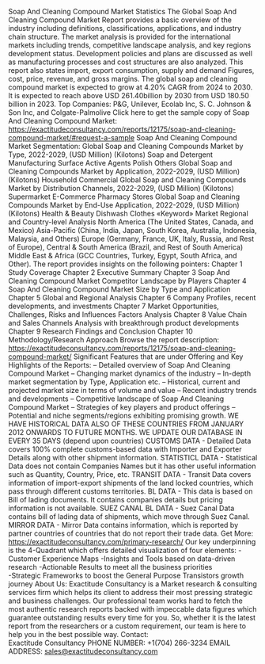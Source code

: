 Soap And Cleaning Compound Market Statistics
The Global Soap And Cleaning Compound Market Report provides a basic overview of the industry including definitions, classifications, applications, and industry chain structure. The market analysis is provided for the international markets including trends, competitive landscape analysis, and key regions development status. Development policies and plans are discussed as well as manufacturing processes and cost structures are also analyzed. This report also states import, export consumption, supply and demand Figures, cost, price, revenue, and gross margins.
The global soap and cleaning compound market is expected to grow at 4.20% CAGR from 2024 to 2030. It is expected to reach above USD 261.40billion by 2030 from USD 180.50 billion in 2023.
Top Companies: P&G, Unilever, Ecolab Inc, S. C. Johnson & Son Inc, and Colgate-Palmolive
Click here to get the sample copy of Soap And Cleaning Compound Market:
https://exactitudeconsultancy.com/reports/12175/soap-and-cleaning-compound-market/#request-a-sample
Soap And Cleaning Compound Market Segmentation:
Global Soap and Cleaning Compounds Market by Type, 2022-2029, (USD Million) (Kilotons)
Soap and Detergent Manufacturing
Surface Active Agents
Polish
Others
Global Soap and Cleaning Compounds Market by Application, 2022-2029, (USD Million) (Kilotons)
Household
Commercial
Global Soap and Cleaning Compounds Market by Distribution Channels, 2022-2029, (USD Million) (Kilotons)
Supermarket
E-Commerce
Pharmacy Stores
Global Soap and Cleaning Compounds Market by End-Use Application, 2022-2029, (USD Million) (Kilotons)
Health & Beauty
Dishwash
Clothes
«Keyword» Market Regional and Country-level Analysis
North America (The United States, Canada, and Mexico)
Asia-Pacific (China, India, Japan, South Korea, Australia, Indonesia, Malaysia, and Others)
Europe (Germany, France, UK, Italy, Russia, and Rest of Europe), Central & South America (Brazil, and Rest of South America)
Middle East & Africa (GCC Countries, Turkey, Egypt, South Africa, and Other).
The report provides insights on the following pointers:
Chapter 1 Study Coverage
Chapter 2 Executive Summary
Chapter 3 Soap And Cleaning Compound Market Competitor Landscape by Players
Chapter 4 Soap And Cleaning Compound Market Size by Type and Application
Chapter 5 Global and Regional Analysis
Chapter 6 Company Profiles, recent developments, and investments
Chapter 7 Market Opportunities, Challenges, Risks and Influences Factors Analysis
Chapter 8 Value Chain and Sales Channels Analysis with breakthrough product developments
Chapter 9 Research Findings and Conclusion
Chapter 10 Methodology/Research Approach
Browse the report description:
https://exactitudeconsultancy.com/reports/12175/soap-and-cleaning-compound-market/
Significant Features that are under Offering and Key Highlights of the Reports:
– Detailed overview of Soap And Cleaning Compound Market
– Changing market dynamics of the industry
– In-depth market segmentation by Type, Application etc.
– Historical, current and projected market size in terms of volume and value
– Recent industry trends and developments
– Competitive landscape of Soap And Cleaning Compound Market
– Strategies of key players and product offerings
– Potential and niche segments/regions exhibiting promising growth.
WE HAVE HISTORICAL DATA ALSO OF THESE COUNTRIES FROM JANUARY 2012 ONWARDS TO FUTURE MONTHS. WE UPDATE OUR DATABASE IN EVERY 35 DAYS (depend upon countries)
CUSTOMS DATA - Detailed Data covers 100% complete customs-based data with Importer and Exporter Details along with other shipment information.
STATISTICL DATA - Statistical Data does not contain Companies Names but it has other useful information such as Quantity, Country, Price, etc.
TRANSIT DATA - Transit Data covers information of import-export shipments of the land locked countries, which pass through different customs territories.
BL DATA - This data is based on Bill of lading documents. It contains companies details but pricing information is not available.
SUEZ CANAL BL DATA - Suez Canal Data contains bill of lading data of shipments, which move through Suez Canal.
MIRROR DATA - Mirror Data contains information, which is reported by partner countries of countries that do not report their trade data.
Get More: https://exactitudeconsultancy.com/primary-research/
Our key underpinning is the 4-Quadrant which offers detailed visualization of four elements:
-Customer Experience Maps 
-Insights and Tools based on data-driven research
-Actionable Results to meet all the business priorities                                       
-Strategic Frameworks to boost the General Purpose Transistors growth journey
About Us:
Exactitude Consultancy is a Market research & consulting services firm which helps its client to address their most pressing strategic and business challenges. Our professional team works hard to fetch the most authentic research reports backed with impeccable data figures which guarantee outstanding results every time for you. So, whether it is the latest report from the researchers or a custom requirement, our team is here to help you in the best possible way.
Contact:  
Exactitude Consultancy
PHONE NUMBER: +1(704) 266-3234
EMAIL ADDRESS: sales@exactitudeconsultancy.com
